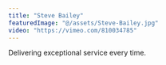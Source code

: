 ```yaml
---
title: "Steve Bailey"
featuredImage: "@/assets/Steve-Bailey.jpg"
video: "https://vimeo.com/810034785"
---
```

Delivering exceptional service every time.
